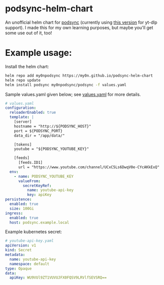 # podsync-helm-chart

An unofficial helm chart for [podsync](https://github.com/mxpv/podsync) (currently using [this version](https://github.com/tuxpeople/docker-podsync) for yt-dlp support). I made this for my own learning purposes, but maybe you'll get some use out of it, too!

# Example usage:

Install the helm chart:

```sh
helm repo add my0npodsync https://my0n.github.io/podsync-helm-chart
helm repo update
helm install podsync my0npodsync/podsync -f values.yaml
```

Sample values.yaml given below; see [values.yaml](charts/podsync/values.yaml) for more details.

```yaml
# values.yaml
configuration:
  reloaderEnabled: true
  template: |
    [server]
    hostname = "http://${PODSYNC_HOST}"
    port = ${PODSYNC_PORT}
    data_dir = "/app/data/"

    [tokens]
    youtube = "${PODSYNC_YOUTUBE_KEY}"

    [feeds]
      [feeds.ID1]
      url = "https://www.youtube.com/channel/UCxC5Ls6DwqV0e-CYcAKkExQ"
  env:
    - name: PODSYNC_YOUTUBE_KEY
      valueFrom:
        secretKeyRef:
          name: youtube-api-key
          key: apiKey
persistence:
  enabled: true
  size: 100Gi
ingress:
  enabled: true
  host: podsync.example.local
```

Example kubernetes secret:

```yaml
# youtube-api-key.yaml
apiVersion: v1
kind: Secret
metadata:
  name: youtube-api-key
  namespace: default
type: Opaque
data:
  apiKey: WU9VUl9ZT1VUVUJFX0FQSV9LRVlfSEVSRQ==
```
